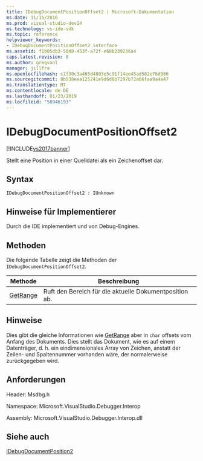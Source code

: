 ```yaml
---
title: IDebugDocumentPositionOffset2 | Microsoft-Dokumentation
ms.date: 11/15/2016
ms.prod: visual-studio-dev14
ms.technology: vs-ide-sdk
ms.topic: reference
helpviewer_keywords:
- IDebugDocumentPositionOffset2 interface
ms.assetid: f1b05db3-50d8-453f-a72f-e68b239236a4
caps.latest.revision: 8
ms.author: gregvanl
manager: jillfra
ms.openlocfilehash: c1f30c3a465d4803e5c91f14ee45ad582e76d986
ms.sourcegitcommit: 8b538eea125241e9d6d8b7297b72a66faa9a4a47
ms.translationtype: MT
ms.contentlocale: de-DE
ms.lasthandoff: 01/23/2019
ms.locfileid: "58946193"
---
```

# <a name="idebugdocumentpositionoffset2"></a>IDebugDocumentPositionOffset2
[!INCLUDE[vs2017banner](../../../includes/vs2017banner.md)]

Stellt eine Position in einer Quelldatei als ein Zeichenoffset dar.  
  
## <a name="syntax"></a>Syntax  
  
```  
IDebugDocumentPositionOffset2 : IUnknown  
```  
  
## <a name="notes-for-implementers"></a>Hinweise für Implementierer  
 Durch die IDE implementiert und von Debug-Engines.  
  
## <a name="methods"></a>Methoden  
 Die folgende Tabelle zeigt die Methoden der `IDebugDocumentPositionOffset2`.  
  
|Methode|Beschreibung|  
|------------|-----------------|  
|[GetRange](../../../extensibility/debugger/reference/idebugdocumentpositionoffset2-getrange.md)|Ruft den Bereich für die aktuelle Dokumentposition ab.|  
  
## <a name="remarks"></a>Hinweise  
 Dies gibt die gleiche Informationen wie [GetRange](../../../extensibility/debugger/reference/idebugdocumentposition2-getrange.md) aber in `char` offsets vom Anfang des Dokuments. Dies stellt das Dokument, wie es auf einem Datenträger, d. h. ein eindimensionales Array von Zeichen, anstatt der Zeilen- und Spaltennummer vorhanden wäre, der normalerweise zurückgegeben wird.  
  
## <a name="requirements"></a>Anforderungen  
 Header: Msdbg.h  
  
 Namespace: Microsoft.VisualStudio.Debugger.Interop  
  
 Assembly: Microsoft.VisualStudio.Debugger.Interop.dll  
  
## <a name="see-also"></a>Siehe auch  
 [IDebugDocumentPosition2](../../../extensibility/debugger/reference/idebugdocumentposition2.md)
